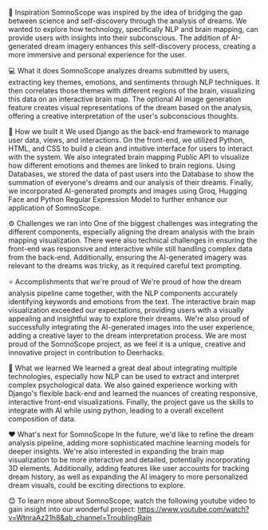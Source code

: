 💭 Inspiration SomnoScope was inspired by the idea of bridging the gap between science and self-discovery through the analysis of dreams. We wanted to explore how technology, specifically NLP and brain mapping, can provide users with insights into their subconscious. The addition of AI-generated dream imagery enhances this self-discovery process, creating a more immersive and personal experience for the user.

💻 What it does SomnoScope analyzes dreams submitted by users, extracting key themes, emotions, and sentiments through NLP techniques. It then correlates those themes with different regions of the brain, visualizing this data on an interactive brain map. The optional AI image generation feature creates visual representations of the dream based on the analysis, offering a creative interpretation of the user's subconscious thoughts.

🔧 How we built it We used Django as the back-end framework to manage user data, views, and interactions. On the front-end, we utilized Python, HTML, and CSS to build a clean and intuitive interface for users to interact with the system. We also integrated brain mapping Public API to visualize how different emotions and themes are linked to brain regions. Using Databases, we stored the data of past users into the Database to show the summation of everyone's dreams and our analysis of their dreams. Finally, we incorporated AI-generated prompts and images using Groq, Hugging Face and Python Regular Expression Model to further enhance our application of SomnoScope.

⚙️ Challenges we ran into One of the biggest challenges was integrating the different components, especially aligning the dream analysis with the brain mapping visualization. There were also technical challenges in ensuring the front-end was responsive and interactive while still handling complex data from the back-end. Additionally, ensuring the AI-generated imagery was relevant to the dreams was tricky, as it required careful text prompting.

⭐️ Accomplishments that we're proud of We're proud of how the dream analysis pipeline came together, with the NLP components accurately identifying keywords and emotions from the text. The interactive brain map visualization exceeded our expectations, providing users with a visually appealing and insightful way to explore their dreams. We're also proud of successfully integrating the AI-generated images into the user experience, adding a creative layer to the dream interpretation process. We are most proud of the SomnoScope project, as we feel it is a unique, creative and innovative project in contribution to Deerhacks.

🧠 What we learned We learned a great deal about integrating multiple technologies, especially how NLP can be used to extract and interpret complex psychological data. We also gained experience working with Django's flexible back-end and learned the nuances of creating responsive, interactive front-end visualizations. Finally, the project gave us the skills to integrate with AI while using python, leading to a overall excellent composition of data.

❤️ What's next for SomnoScope In the future, we'd like to refine the dream analysis pipeline, adding more sophisticated machine learning models for deeper insights. We're also interested in expanding the brain map visualization to be more interactive and detailed, potentially incorporating 3D elements. Additionally, adding features like user accounts for tracking dream history, as well as expanding the AI imagery to more personalized dream visuals, could be exciting directions to explore.

😊 To learn more about SomnoScope, watch the following youtube video to gain insight into our wonderful project: [https://www.youtube.com/watch?v=WtnraAz21h8&ab_channel=TroublingRain
](url)
